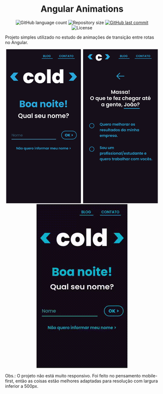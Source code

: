 <h1 align="center">
    Angular Animations
</h1>

<p align="center">
  <img alt="GitHub language count" src="https://img.shields.io/github/languages/count/JV-Amorim/Angular-Animations">

  <img alt="Repository size" src="https://img.shields.io/github/repo-size/JV-Amorim/Angular-Animations">
  
  <a href="https://github.com/JV-Amorim/Angular-Animations/commits/master">
    <img alt="GitHub last commit" src="https://img.shields.io/github/last-commit/JV-Amorim/Angular-Animations">
  </a>

  <img alt="License" src="https://img.shields.io/badge/license-MIT-brightgreen">
</p>


Projeto simples utilizado no estudo de animações de transição entre rotas no Angular.


<p align="center">
  <kbd>
    <img src="readme-img/img-01.png">
  </kbd>
  <kbd>
    <img src="readme-img/gif-01.gif">
  </kbd>
</p>


Obs.: O projeto não está muito responsivo. Foi feito no pensamento mobile-first, então as coisas estão melhores adaptadas para resolução com largura inferior a 500px.
